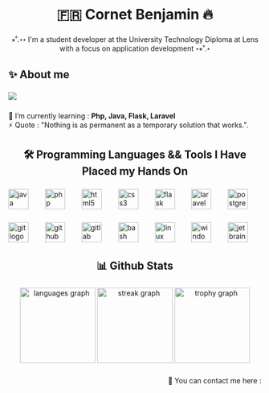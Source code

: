 <br clear="both">

<h1 align="center">🇫🇷 Cornet Benjamin 🔥</h1>

###

<p align="center">⭒˚.⋆⋆ I'm a student developer at the University Technology Diploma at Lens with a focus on application development ⋆⭒˚.⋆</p>

###

<h2 align="left">✨ About me</h2>

###

<div align="left">
  <img src="https://visitor-badge.laobi.icu/badge?page_id=BenjaminC62.BenjaminC62&left_color=lightslategray&right_color=mediumaquamarine"  />
</div>

###

<p align="left">🌱 I’m currently learning :  <strong>Php, Java, Flask, Laravel</strong><br>⚡ Quote : "Nothing is as permanent as a temporary solution that works.".</p>

###

<h2 align="center">🛠️ Programming Languages && Tools I Have Placed my Hands On</h2>

###

<div align="left">
  <img src="https://skillicons.dev/icons?i=java" height="40" alt="java logo"  />
  <img width="25" />
  <img src="https://skillicons.dev/icons?i=php" height="40" alt="php logo"  />
  <img width="25" />
  <img src="https://cdn.jsdelivr.net/gh/devicons/devicon/icons/html5/html5-original.svg" height="40" alt="html5 logo"  />
  <img width="25" />
  <img src="https://cdn.jsdelivr.net/gh/devicons/devicon/icons/css3/css3-original.svg" height="40" alt="css3 logo"  />
  <img width="25" />
  <img src="https://skillicons.dev/icons?i=flask" height="40" alt="flask logo"  />
  <img width="25" />
  <img src="https://cdn.simpleicons.org/laravel/FF2D20" height="40" alt="laravel logo"  />
  <img width="25" />
  <img src="https://cdn.jsdelivr.net/gh/devicons/devicon/icons/postgresql/postgresql-original.svg" height="40" alt="postgresql logo"  />
</div>

###

<div align="left">
  <img src="https://skillicons.dev/icons?i=git" height="40" alt="git logo"  />
  <img width="25" />
  <img src="https://skillicons.dev/icons?i=github" height="40" alt="github logo"  />
  <img width="25" />
  <img src="https://skillicons.dev/icons?i=gitlab" height="40" alt="gitlab logo"  />
  <img width="25" />
  <img src="https://skillicons.dev/icons?i=bash" height="40" alt="bash logo"  />
  <img width="25" />
  <img src="https://skillicons.dev/icons?i=linux" height="40" alt="linux logo"  />
  <img width="25" />
  <img src="https://cdn.jsdelivr.net/gh/devicons/devicon/icons/windows8/windows8-original.svg" height="40" alt="windows8 logo"  />
  <img width="25" />
  <img src="https://cdn.jsdelivr.net/gh/devicons/devicon/icons/jetbrains/jetbrains-original.svg" height="40" alt="jetbrains logo"  />
  <img width="25" />
</div>

###

<h2 align="center">📊 Github Stats</h2>

###

<div align="center">
  <img src="https://github-readme-stats.vercel.app/api/top-langs?username=BenjaminC62&locale=en&hide_title=false&layout=compact&card_width=320&langs_count=5&theme=dracula&hide_border=false&order=2" height="150" alt="languages graph"  />
  <img src="https://streak-stats.demolab.com?user=BenjaminC62&locale=en&mode=daily&theme=dracula&hide_border=false&border_radius=5&order=3" height="150" alt="streak graph"  />
  <img src="https://github-profile-trophy.vercel.app?username=BenjaminC62&theme=dracula&column=-1&row=1&margin-w=8&margin-h=8&no-bg=false&no-frame=false&order=4" height="150" alt="trophy graph"  />
</div>

###

<p align="right">📣 You can contact me here :</p>

###

<br clear="both">

<div align="right">
  <a href="https://www.linkedin.com/in/benjamin-cornet-2b354a2b7/" target="_blank" style="display: none;">
    <img src="https://img.shields.io/static/v1?message=LinkedIn&logo=linkedin&label=&color=0077B5&logoColor=white&labelColor=&style=flat" height="26" alt="linkedin logo" />
  </a>
  <a href="https://www.instagram.com/benjamin.c62/" target="_blank" style="display: none;">
    <img src="https://img.shields.io/static/v1?message=Instagram&logo=instagram&label=&color=E4405F&logoColor=white&labelColor=&style=flat" height="26" alt="instagram logo" />
  </a>
  <a href="mailto:benjamincornet62130@gmail.com" style="display: none;">
    <img src="https://img.shields.io/static/v1?message=Gmail&logo=gmail&label=&color=D14836&logoColor=white&labelColor=&style=flat" height="26" alt="gmail logo" />
  </a>
</div>

